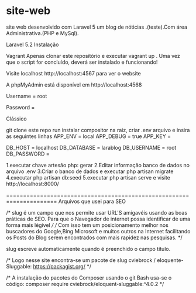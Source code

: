 # site-web
site web desenvolvido com Laravel 5 um blog de nóticias .(teste).Com área Administrativa.(PHP e MySql).

Laravel 5.2
Instalação

Vagrant
Apenas clonar este repositório e executar vagrant up . Uma vez que o script for concluído, deverá ser instalado e funcionando!

Visite localhost http://localhost:4567 para ver o website

A phpMyAdmin está disponível em http://localhost:4568

Username = root

Password = 

Clássico

git clone este repo
run instalar compositor
na raiz, criar .env arquivo e insira as seguintes linhas
APP_ENV = local 
APP_DEBUG = true 
APP_KEY = 

DB_HOST = localhost 
DB_DATABASE = larablog 
DB_USERNAME = root 
DB_PASSWORD =

1.executar chave artesão php: gerar
2.Editar informação banco de dados no arquivo .env
3.Criar o banco de dados e executar php artisan migrate
4.executar php artisan db:seed
5.executar php artisan serve e visite http://localhost:8000/

=====================================================================
Arquivos que usei para SEO

/* slug é um campo que nos permite usar URL'S amigavéis usando as boas práticas de SEO. 
Para que o Navegador de internet possa identificar de uma forma mais légivel */
/* Com isso tem um posicionamento melhor nos buscadores do Google,Bing Microsoft e muitos outros na Internet
facilitando os Posts do Blog serem encontrados com mais rapidez nas pesquisas. */

slug escreve automaticamente quando é preenchido o campo título.

/* Logo nesse site encontra-se um pacote de slug cviebrock / eloquente-Sluggable: https://packagist.org/ */

/* A instalação do pacotes do Composer usando o git Bash usa-se o código: composer require cviebrock/eloquent-sluggable:^4.0.2 */
